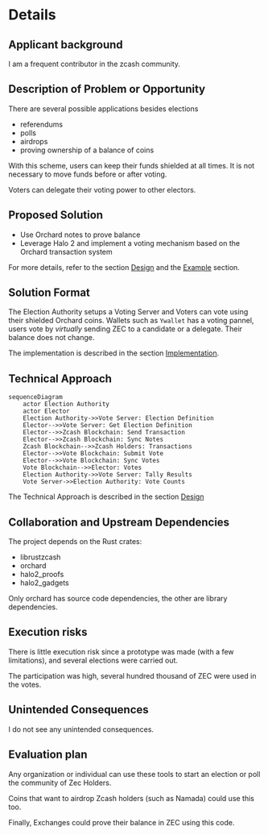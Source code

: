 # Details

## Applicant background

I am a frequent contributor in the zcash community.

## Description of Problem or Opportunity

There are several possible applications besides elections
- referendums
- polls
- airdrops
- proving ownership of a balance of coins

With this scheme, users can keep their funds shielded at all times.
It is not necessary to move funds before or after voting.

Voters can delegate their voting power to other electors.

## Proposed Solution

- Use Orchard notes to prove balance
- Leverage Halo 2 and implement a voting mechanism
based on the Orchard transaction system

For more details, refer to the section
[Design]({{rootUrl}}/design/index.html) and the
[Example]({{rootUrl}}/usage/example.html) section.

## Solution Format

The Election Authority setups a Voting Server
and Voters can vote using their shielded Orchard coins.
Wallets such as `Ywallet` has a voting pannel,
users vote by *virtually* sending ZEC to a candidate
or a delegate. Their balance does not change.

The implementation is described in the section
[Implementation]({{rootUrl}}/implementation/index.html).

## Technical Approach

```mermaid
sequenceDiagram
    actor Election Authority
    actor Elector
    Election Authority->>Vote Server: Election Definition
    Elector-->>Vote Server: Get Election Definition
    Elector-->>Zcash Blockchain: Send Transaction
    Elector-->>Zcash Blockchain: Sync Notes
    Zcash Blockchain-->>Zcash Holders: Transactions
    Elector-->>Vote Blockchain: Submit Vote
    Elector-->>Vote Blockchain: Sync Votes
    Vote Blockchain-->>Elector: Votes
    Election Authority->>Vote Server: Tally Results
    Vote Server->>Election Authority: Vote Counts
```

The Technical Approach is described in the
section [Design]({{rootUrl}}/design/index.html)

## Collaboration and Upstream Dependencies

The project depends on the Rust crates:
- librustzcash
- orchard
- halo2_proofs
- halo2_gadgets

Only orchard has source code dependencies, the other
are library dependencies.

## Execution risks

There is little execution risk since a prototype
was made (with a few limitations), and several
elections were carried out.

The participation was high, several hundred thousand
of ZEC were used in the votes.

## Unintended Consequences

I do not see any unintended consequences.

## Evaluation plan

Any organization or individual can use these tools
to start an election or poll the community of Zec
Holders.

Coins that want to airdrop Zcash holders (such as
Namada) could use this too.

Finally, Exchanges could prove their balance in ZEC
using this code.
